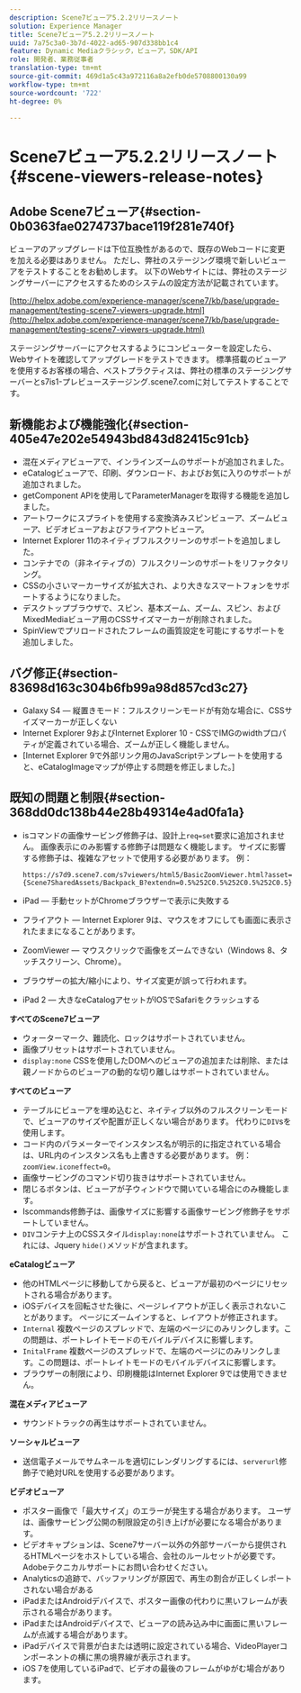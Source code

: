 ```yaml
---
description: Scene7ビューア5.2.2リリースノート
solution: Experience Manager
title: Scene7ビューア5.2.2リリースノート
uuid: 7a75c3a0-3b7d-4022-ad65-907d338bb1c4
feature: Dynamic Mediaクラシック，ビューア，SDK/API
role: 開発者、業務従事者
translation-type: tm+mt
source-git-commit: 469d1a5c43a972116a8a2efb0de5708800130a99
workflow-type: tm+mt
source-wordcount: '722'
ht-degree: 0%

---
```



# Scene7ビューア5.2.2リリースノート{#scene-viewers-release-notes}

## Adobe Scene7ビューア{#section-0b0363fae0274737bace119f281e740f}

ビューアのアップグレードは下位互換性があるので、既存のWebコードに変更を加える必要はありません。 ただし、弊社のステージング環境で新しいビューアをテストすることをお勧めします。 以下のWebサイトには、弊社のステージングサーバーにアクセスするためのシステムの設定方法が記載されています。

[http://helpx.adobe.com/experience-manager/scene7/kb/base/upgrade-management/testing-scene7-viewers-upgrade.html](http://helpx.adobe.com/experience-manager/scene7/kb/base/upgrade-management/testing-scene7-viewers-upgrade.html)

ステージングサーバーにアクセスするようにコンピューターを設定したら、Webサイトを確認してアップグレードをテストできます。 標準搭載のビューアを使用するお客様の場合、ベストプラクティスは、弊社の標準のステージングサーバーとs7is1-プレビューステージング.scene7.comに対してテストすることです。

## 新機能および機能強化{#section-405e47e202e54943bd843d82415c91cb}

* 混在メディアビューアで、インラインズームのサポートが追加されました。
* eCatalogビューアで、印刷、ダウンロード、およびお気に入りのサポートが追加されました。
* getComponent APIを使用してParameterManagerを取得する機能を追加しました。
* アートワークにスプライトを使用する変換済みスピンビューア、ズームビューア、ビデオビューアおよびフライアウトビューア。
* Internet Explorer 11のネイティブフルスクリーンのサポートを追加しました。
* コンテナでの（非ネイティブの）フルスクリーンのサポートをリファクタリング。
* CSSの小さいマーカーサイズが拡大され、より大きなスマートフォンをサポートするようになりました。
* デスクトップブラウザで、スピン、基本ズーム、ズーム、スピン、およびMixedMediaビューア用のCSSサイズマーカーが削除されました。
* SpinViewでプリロードされたフレームの画質設定を可能にするサポートを追加しました。

## バグ修正{#section-83698d163c304b6fb99a98d857cd3c27}

* Galaxy S4 — 縦置きモード：フルスクリーンモードが有効な場合に、CSSサイズマーカーが正しくない
* Internet Explorer 9およびInternet Explorer 10 - CSSでIMGのwidthプロパティが定義されている場合、ズームが正しく機能しません。
* [Internet Explorer 9で外部リンク用のJavaScriptテンプレートを使用すると、eCatalogImageマップが停止する問題を修正しました。] 

## 既知の問題と制限{#section-368dd0dc138b44e28b49314e4ad0fa1a}

* isコマンドの画像サービング修飾子は、設計上`req=set`要求に追加されません。 画像表示にのみ影響する修飾子は問題なく機能します。 サイズに影響する修飾子は、複雑なアセットで使用する必要があります。 例：

   ```
   https://s7d9.scene7.com/s7viewers/html5/BasicZoomViewer.html?asset= {Scene7SharedAssets/Backpack_B?extendn=0.5%252C0.5%252C0.5%252C0.5}
   ```

* iPad — 手動セットがChromeブラウザーで表示に失敗する
* フライアウト — Internet Explorer 9は、マウスをオフにしても画面に表示されたままになることがあります。
* ZoomViewer — マウスクリックで画像をズームできない（Windows 8、タッチスクリーン、Chrome）。
* ブラウザーの拡大/縮小により、サイズ変更が誤って行われます。
* iPad 2 — 大きなeCatalogアセットがIOSでSafariをクラッシュする

**すべてのScene7ビューア**

* ウォーターマーク、難読化、ロックはサポートされていません。
* 画像プリセットはサポートされていません。
* `display:none` CSSを使用したDOMへのビューアの追加または削除、または親ノードからのビューアの動的な切り離しはサポートされていません。

**すべてのビューア**

* テーブルにビューアを埋め込むと、ネイティブ以外のフルスクリーンモードで、ビューアのサイズや配置が正しくない場合があります。 代わりに`DIV`sを使用します。
* コード内のパラメーターでインスタンス名が明示的に指定されている場合は、URL内のインスタンス名も上書きする必要があります。 例：`zoomView.iconeffect=0`。
* 画像サービングのコマンド切り抜きはサポートされていません。
* 閉じるボタンは、ビューアが子ウィンドウで開いている場合にのみ機能します。
* Iscommands修飾子は、画像サイズに影響する画像サービング修飾子をサポートしていません。
* `DIV`コンテナ上のCSSスタイル`display:none`はサポートされていません。 これには、Jquery `hide()`メソッドが含まれます。

**eCatalogビューア**

* 他のHTMLページに移動してから戻ると、ビューアが最初のページにリセットされる場合があります。
* iOSデバイスを回転させた後に、ページレイアウトが正しく表示されないことがあります。 ページにズームインすると、レイアウトが修正されます。
* `Internal` 複数ページのスプレッドで、左端のページにのみリンクします。この問題は、ポートレイトモードのモバイルデバイスに影響します。
* `InitalFrame` 複数ページのスプレッドで、左端のページにのみリンクします。この問題は、ポートレイトモードのモバイルデバイスに影響します。
* ブラウザーの制限により、印刷機能はInternet Explorer 9では使用できません。

**混在メディアビューア**

* サウンドトラックの再生はサポートされていません。

**ソーシャルビューア**

* 送信電子メールでサムネールを適切にレンダリングするには、`serverurl`修飾子で絶対URLを使用する必要があります。

**ビデオビューア**

* ポスター画像で「最大サイズ」のエラーが発生する場合があります。 ユーザは、画像サービング公開の制限設定の引き上げが必要になる場合があります。
* ビデオキャプションは、Scene7サーバー以外の外部サーバーから提供されるHTMLページをホストしている場合、会社のルールセットが必要です。 Adobeテクニカルサポートにお問い合わせください。
* Analyticsの追跡で、バッファリングが原因で、再生の割合が正しくレポートされない場合がある
* iPadまたはAndroidデバイスで、ポスター画像の代わりに黒いフレームが表示される場合があります。
* iPadまたはAndroidデバイスで、ビューアの読み込み中に画面に黒いフレームが点滅する場合があります。
* iPadデバイスで背景が白または透明に設定されている場合、VideoPlayerコンポーネントの横に黒の境界線が表示されます。
* iOS 7を使用しているiPadで、ビデオの最後のフレームがゆがむ場合があります。

